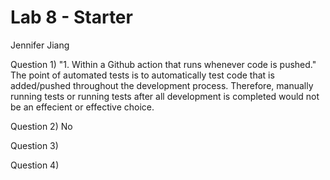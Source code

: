 # Lab 8 - Starter
Jennifer Jiang

Question 1) "1. Within a Github action that runs whenever code is pushed." The point of automated tests is to automatically test code that is added/pushed throughout the development process. Therefore, manually running tests or running tests after all development is completed would not be an effecient or effective choice.

Question 2) No

Question 3)

Question 4)
